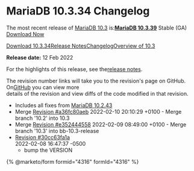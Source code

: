 # MariaDB 10.3.34 Changelog

The most recent release of [MariaDB 10.3](../../old-releases/release-notes-mariadb-10-3-series/what-is-mariadb-103.md) is:[**MariaDB 10.3.39**](../../old-releases/release-notes-mariadb-10-3-series/mariadb-10-3-39-release-notes.md) Stable (GA) [Download Now](https://downloads.mariadb.org/mariadb/10.3.39/)

[Download 10.3.34](https://mariadb.org/download/?tab=mariadb\&release=10.3.34\&product=mariadb)[Release Notes](../../old-releases/release-notes-mariadb-10-3-series/mariadb-10334-release-notes.md)[Changelog](mariadb-10334-changelog.md)[Overview of 10.3](https://mariadb.com/docs/release-notes/mariadb-community-server-release-notes/old-releases/release-notes-mariadb-10-3-series/what-is-mariadb-103)

**Release date:** 12 Feb 2022

For the highlights of this release, see the[release notes](../../old-releases/release-notes-mariadb-10-3-series/mariadb-10334-release-notes.md).

The revision number links will take you to the revision's page on GitHub. On[GitHub](https://github.com/MariaDB/server/tree/10.3) you can view more\
details of the revision and view diffs of the code modified in that revision.

* Includes all fixes from [MariaDB 10.2.43](../changelogs-mariadb-102-series/mariadb-10243-changelog.md)
* Merge [Revision #a36fc80aeb](https://github.com/MariaDB/server/commit/a36fc80aeb) 2022-02-10 20:10:29 +0100 - Merge branch '10.2' into 10.3
* Merge [Revision #e352444558](https://github.com/MariaDB/server/commit/e352444558) 2022-02-09 08:49:00 +0100 - Merge branch '10.3' into bb-10.3-release
* [Revision #30cc63fa1a](https://github.com/MariaDB/server/commit/30cc63fa1a)\
  2022-02-08 16:47:37 -0500
  * bump the VERSION

{% @marketo/form formid="4316" formId="4316" %}
